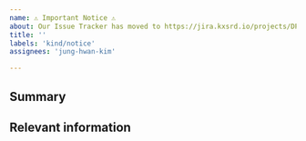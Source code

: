 ```yaml
---
name: ⚠️ Important Notice ⚠️
about: Our Issue Tracker has moved to https://jira.kxsrd.io/projects/DP/
title: ''
labels: 'kind/notice'
assignees: 'jung-hwan-kim'

---
```

<!--
  To make it easier for us to help you, please include as much useful information as possible.

  Useful Link:
  - Documentation: http://docs.rubikloudcorp.com/rubicore

  Before opening a new issue, please search existing issues.
-->

## Summary

## Relevant information

<!-- Provide as much useful information as you can -->
